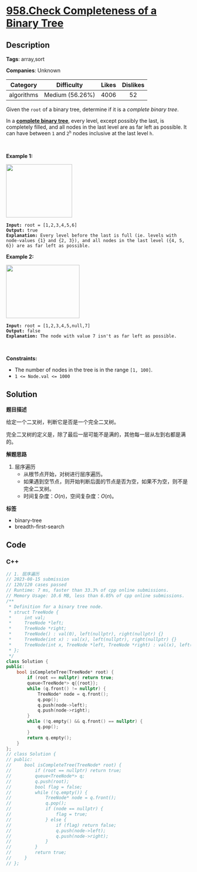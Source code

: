 # [958.Check Completeness of a Binary Tree](https://leetcode.com/problems/check-completeness-of-a-binary-tree/description/)

## Description

**Tags**: array,sort

**Companies**: Unknown

|  Category  |   Difficulty    | Likes | Dislikes |
| :--------: | :-------------: | :---: | :------: |
| algorithms | Medium (56.26%) | 4006  |    52    |

<p>Given the <code>root</code> of a binary tree, determine if it is a <em>complete binary tree</em>.</p>
<p>In a <strong><a href="http://en.wikipedia.org/wiki/Binary_tree#Types_of_binary_trees" target="_blank">complete binary tree</a></strong>, every level, except possibly the last, is completely filled, and all nodes in the last level are as far left as possible. It can have between <code>1</code> and <code>2<sup>h</sup></code> nodes inclusive at the last level <code>h</code>.</p>
<p>&nbsp;</p>
<p><strong class="example">Example 1:</strong></p>
<img alt="" src="https://assets.leetcode.com/uploads/2018/12/15/complete-binary-tree-1.png" style="width: 180px; height: 145px;" />
<pre><code><strong>Input:</strong> root = [1,2,3,4,5,6]
<strong>Output:</strong> true
<strong>Explanation:</strong> Every level before the last is full (ie. levels with node-values {1} and {2, 3}), and all nodes in the last level ({4, 5, 6}) are as far left as possible.</code></pre>
<p><strong class="example">Example 2:</strong></p>
<img alt="" src="https://assets.leetcode.com/uploads/2018/12/15/complete-binary-tree-2.png" style="width: 200px; height: 145px;" />
<pre><code><strong>Input:</strong> root = [1,2,3,4,5,null,7]
<strong>Output:</strong> false
<strong>Explanation:</strong> The node with value 7 isn&#39;t as far left as possible.</code></pre>
<p>&nbsp;</p>
<p><strong>Constraints:</strong></p>
<ul>
  <li>The number of nodes in the tree is in the range <code>[1, 100]</code>.</li>
  <li><code>1 &lt;= Node.val &lt;= 1000</code></li>
</ul>

## Solution

**题目描述**

给定一个二叉树，判断它是否是一个完全二叉树。

完全二叉树的定义是，除了最后一层可能不是满的，其他每一层从左到右都是满的。

**解题思路**

1. 层序遍历
   - 从根节点开始，对树进行层序遍历。
   - 如果遇到空节点，则开始判断后面的节点是否为空，如果不为空，则不是完全二叉树。
   - 时间复杂度：$O(n)$，空间复杂度：$O(n)$。

**标签**

- binary-tree
- breadth-first-search

<!-- code start -->
## Code

### C++

```cpp
// 1. 层序遍历
// 2023-08-15 submission
// 120/120 cases passed
// Runtime: 7 ms, faster than 33.3% of cpp online submissions.
// Memory Usage: 10.6 MB, less than 6.05% of cpp online submissions.
/**
 * Definition for a binary tree node.
 * struct TreeNode {
 *     int val;
 *     TreeNode *left;
 *     TreeNode *right;
 *     TreeNode() : val(0), left(nullptr), right(nullptr) {}
 *     TreeNode(int x) : val(x), left(nullptr), right(nullptr) {}
 *     TreeNode(int x, TreeNode *left, TreeNode *right) : val(x), left(left), right(right) {}
 * };
 */
class Solution {
public:
    bool isCompleteTree(TreeNode* root) {
        if (root == nullptr) return true;
        queue<TreeNode*> q{{root}};
        while (q.front() != nullptr) {
            TreeNode* node = q.front();
            q.pop();
            q.push(node->left);
            q.push(node->right);
        }
        while (!q.empty() && q.front() == nullptr) {
            q.pop();
        }
        return q.empty();
    }
};
// class Solution {
// public:
//     bool isCompleteTree(TreeNode* root) {
//         if (root == nullptr) return true;
//         queue<TreeNode*> q;
//         q.push(root);
//         bool flag = false;
//         while (!q.empty()) {
//             TreeNode* node = q.front();
//             q.pop();
//             if (node == nullptr) {
//                 flag = true;
//             } else {
//                 if (flag) return false;
//                 q.push(node->left);
//                 q.push(node->right);
//             }
//         }
//         return true;
//     }
// };
```

<!-- code end -->
